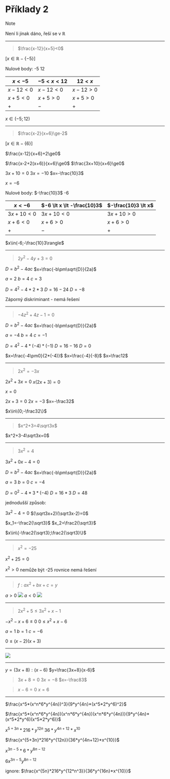 # Příklady 2

>[!NOTE]
>Není li jinak dáno, řeší se v $\mathbb{R}$

---

>$\frac{x-12}{x+5}<0$

$[x\in\mathbb{R}-\{-5\}]$

Nulové body: -5 12

| $x \lt-5$  | $-5 \lt x \lt 12$ | $12 \lt x$ |
| ---------- | ----------------- | ---------- |
| $x-12\lt0$ | $x-12\lt0$        | $x-12\gt0$ |
| $x+5\lt0$  | $x+5\gt0$         | $x+5\gt0$           |
| $+$        | $-$               | $+$        |

$x\in(-5;12)$

---

>$\frac{x-2}{x+6}\ge-2$

$[x\in\mathbb{R}-\{6\}]$

$\frac{x-12}{x+6}+2\ge0$

$\frac{x-2+2(x+6)}{x+6}\ge0$
$\frac{3x+10}{x+6}\ge0$

$3x+10=0$
$3x=-10$
$x=-\frac{10}3$

$x=-6$

Nulové body: $-\frac{10}3$ -6

| $x \lt -6$  | $-6 \lt x \lt -\frac{10}3$ | $-\frac{10}3 \lt x$ |
| ----------- | -------------------------- | ------------------- |
| $3x+10\lt0$ | $3x+10\lt0$                | $3x+10\gt0$         |
| $x+6\lt0$   | $x+6\gt0$                  | $x+6\gt0$           |
| $+$         | $-$                        | $+$                   |

$x\in(-6;-\frac{10}3\rangle$

---

>$2y^2-4y+3=0$

$D=b^2-4ac$
$x=\frac{-b\pm\sqrt{D}}{2a}$

$a=2$
$b=4$
$c=3$

$D=4^2-4*2*3$
$D=16-24$
$D=-8$

Záporný diskriminant - nemá řešení

---

>$-4z^2+4z-1=0$

$D=b^2-4ac$
$x=\frac{-b\pm\sqrt{D}}{2a}$

$a=-4$
$b=4$
$c=-1$

$D=4^2-4*(-4)*(-1)$
$D=16-16$
$D=0$

$x=\frac{-4\pm0}{2*(-4)}$
$x=\frac{-4}{-8}$
$x=\frac12$

---

>$2x^2=-3x$

$2x^2+3x=0$
$x(2x+3)=0$

$x=0$

$2x+3=0$
$2x=-3$
$x=-\frac32$

$x\in\{0;-\frac32\}$

---

>$x^2+3=4\sqrt3x$

$x^2+3-4\sqrt3x=0$

---

>$3x^2=4$

$3x^2+0x-4=0$

$D=b^2-4ac$
$x=\frac{-b\pm\sqrt{D}}{2a}$

$a=3$
$b=0$
$c=-4$

$D=0^2-4*3*(-4)$
$D=16*3$
$D=48$

jednodušší způsob:

$3x^2-4=0$
$(\sqrt3x+2)(\sqrt3x-2)=0$

$x_1=-\frac2{\sqrt3}$
$x_2=\frac2{\sqrt3}$

$x\in\{-\frac2{\sqrt3};\frac2{\sqrt3}\}$

---

>$x^2=-25$

$x^2+25=0$

$x^2>0$
nemůže být -25
rovnice nemá řešení

---

>$f: ax^2+bx+c=y$

$a>0$
![](Pasted%20image%2020220908113126.png)
$a<0$
![](Pasted%20image%2020220908113147.png)


---

>$2x^2+5\le3x^2+x-1$

$-x^2-x+6\le0$
$0\le x^2+x-6$

$a=1$
$b=1$
$c=-6$

$0\le(x-2)(x+3)$

---

![](Pasted%20image%2020220919200541.png)

---

$y=(3x+8):(x-6)$
$y=\frac{3x+8}{x-6}$

>$3x+8=0$
>$3x=-8$
>$x=-\frac83$

> $x-6 = 0$
> $x=6$

---

$\frac{x^5*(x^n*6*y^{4n})^3}{9*y^{4n}*(x^5*2*y^6)^2}$

$\frac{x^5*(x^n*6*y^{4n})(x^n*6*y^{4n})(x^n*6*y^{4n})}{9*y^{4n}*(x^5*2*y^6)(x^5*2*y^6)}$

$x^{5+3n}*216*y^{12n}$
$36*y^{4n+12}*x^{10}$

$\frac{x^{5+3n}*216*y^{12n}}{36*y^{4n+12}*x^{10}}$

$x^{3n-5}*6*y^{8n-12}$

$6x^{3n-5}y^{8n-12}$

ignore: $\frac{x^{5n}*216*y^{12*n^3}}{36*y^{16n}*x^{10}}$
